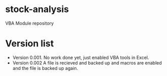 # stock-analysis
VBA Module repository

# Version list
- Version 0.001.  No work done yet, just enabled VBA tools in Excel.
- Version 0.002  A file is recieved and backed up and macros are enabled and the file is backed up again.
